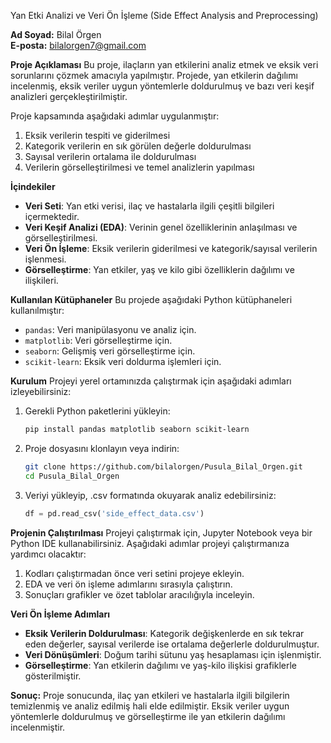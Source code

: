 Yan Etki Analizi ve Veri Ön İşleme (Side Effect Analysis and Preprocessing)

**Ad Soyad:** Bilal Örgen  
**E-posta:** bilalorgen7@gmail.com

**Proje Açıklaması**
Bu proje, ilaçların yan etkilerini analiz etmek ve eksik veri sorunlarını çözmek amacıyla yapılmıştır. 
Projede, yan etkilerin dağılımı incelenmiş, eksik veriler uygun yöntemlerle doldurulmuş ve bazı veri keşif analizleri gerçekleştirilmiştir.

Proje kapsamında aşağıdaki adımlar uygulanmıştır:
1. Eksik verilerin tespiti ve giderilmesi
2. Kategorik verilerin en sık görülen değerle doldurulması
3. Sayısal verilerin ortalama ile doldurulması
4. Verilerin görselleştirilmesi ve temel analizlerin yapılması

**İçindekiler**
- **Veri Seti**: Yan etki verisi, ilaç ve hastalarla ilgili çeşitli bilgileri içermektedir.
- **Veri Keşif Analizi (EDA)**: Verinin genel özelliklerinin anlaşılması ve görselleştirilmesi.
- **Veri Ön İşleme**: Eksik verilerin giderilmesi ve kategorik/sayısal verilerin işlenmesi.
- **Görselleştirme**: Yan etkiler, yaş ve kilo gibi özelliklerin dağılımı ve ilişkileri.

**Kullanılan Kütüphaneler**
Bu projede aşağıdaki Python kütüphaneleri kullanılmıştır:
- `pandas`: Veri manipülasyonu ve analiz için.
- `matplotlib`: Veri görselleştirme için.
- `seaborn`: Gelişmiş veri görselleştirme için.
- `scikit-learn`: Eksik veri doldurma işlemleri için.

**Kurulum**
Projeyi yerel ortamınızda çalıştırmak için aşağıdaki adımları izleyebilirsiniz:

1. Gerekli Python paketlerini yükleyin:
   ```bash
   pip install pandas matplotlib seaborn scikit-learn
   ```

2. Proje dosyasını klonlayın veya indirin:
   ```bash
   git clone https://github.com/bilalorgen/Pusula_Bilal_Orgen.git
   cd Pusula_Bilal_Orgen
   ```

3. Veriyi yükleyip, .csv formatında okuyarak analiz edebilirsiniz:
   ```python
   df = pd.read_csv('side_effect_data.csv')
   ```

**Projenin Çalıştırılması**
Projeyi çalıştırmak için, Jupyter Notebook veya bir Python IDE kullanabilirsiniz. Aşağıdaki adımlar projeyi çalıştırmanıza yardımcı olacaktır:

1. Kodları çalıştırmadan önce veri setini projeye ekleyin.
2. EDA ve veri ön işleme adımlarını sırasıyla çalıştırın.
3. Sonuçları grafikler ve özet tablolar aracılığıyla inceleyin.

**Veri Ön İşleme Adımları**
- **Eksik Verilerin Doldurulması**: Kategorik değişkenlerde en sık tekrar eden değerler, sayısal verilerde ise ortalama değerlerle doldurulmuştur.
- **Veri Dönüşümleri**: Doğum tarihi sütunu yaş hesaplaması için işlenmiştir.
- **Görselleştirme**: Yan etkilerin dağılımı ve yaş-kilo ilişkisi grafiklerle gösterilmiştir.

**Sonuç:**
Proje sonucunda, ilaç yan etkileri ve hastalarla ilgili bilgilerin temizlenmiş ve analiz edilmiş hali elde edilmiştir. 
Eksik veriler uygun yöntemlerle doldurulmuş ve görselleştirme ile yan etkilerin dağılımı incelenmiştir.
